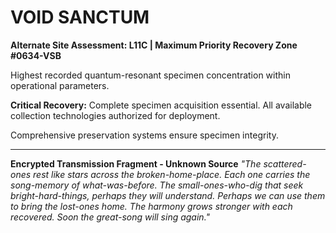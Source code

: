 # VOID SANCTUM

**Alternate Site Assessment: L11C | Maximum Priority Recovery Zone #0634-VSB**

Highest recorded quantum-resonant specimen concentration within operational parameters.

**Critical Recovery:** Complete specimen acquisition essential. All available collection technologies authorized for deployment.

Comprehensive preservation systems ensure specimen integrity.

---

**Encrypted Transmission Fragment - Unknown Source** _"The scattered-ones rest like stars across the broken-home-place. Each one carries the song-memory of what-was-before. The small-ones-who-dig that seek bright-hard-things, perhaps they will understand. Perhaps we can use them to bring the lost-ones home. The harmony grows stronger with each recovered. Soon the great-song will sing again."_
